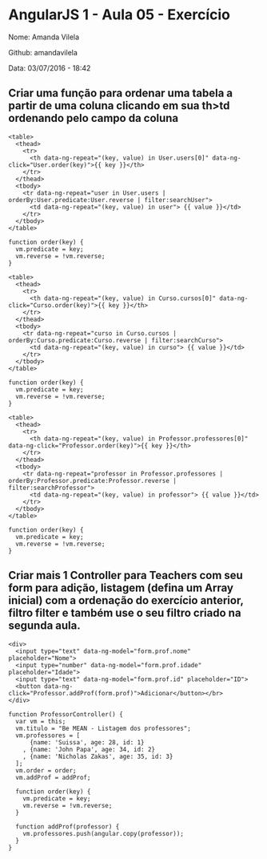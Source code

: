 # AngularJS 1 - Aula 05 - Exercício

Nome: Amanda Vilela

Github: amandavilela

Data: 03/07/2016 - 18:42

## Criar uma função para ordenar uma tabela a partir de uma coluna clicando em sua th>td ordenando pelo campo da coluna

```
<table>
  <thead>
    <tr>
      <th data-ng-repeat="(key, value) in User.users[0]" data-ng-click="User.order(key)">{{ key }}</th>
    </tr>
  </thead>
  <tbody>
    <tr data-ng-repeat="user in User.users | orderBy:User.predicate:User.reverse | filter:searchUser">
      <td data-ng-repeat="(key, value) in user"> {{ value }}</td>
    </tr>
  </tbody>
</table>

function order(key) {
  vm.predicate = key;
  vm.reverse = !vm.reverse;
}

<table>
  <thead>
    <tr>
      <th data-ng-repeat="(key, value) in Curso.cursos[0]" data-ng-click="Curso.order(key)">{{ key }}</th>
    </tr>
  </thead>
  <tbody>
    <tr data-ng-repeat="curso in Curso.cursos | orderBy:Curso.predicate:Curso.reverse | filter:searchCurso">
      <td data-ng-repeat="(key, value) in curso"> {{ value }}</td>
    </tr>
  </tbody>
</table>

function order(key) {
  vm.predicate = key;
  vm.reverse = !vm.reverse;
}

<table>
  <thead>
    <tr>
      <th data-ng-repeat="(key, value) in Professor.professores[0]" data-ng-click="Professor.order(key)">{{ key }}</th>
    </tr>
  </thead>
  <tbody>
    <tr data-ng-repeat="professor in Professor.professores | orderBy:Professor.predicate:Professor.reverse | filter:searchProfessor">
      <td data-ng-repeat="(key, value) in professor"> {{ value }}</td>
    </tr>
  </tbody>
</table>

function order(key) {
  vm.predicate = key;
  vm.reverse = !vm.reverse;
}
```

## Criar mais 1 Controller para Teachers com seu form para adição, listagem (defina um Array inicial) com a ordenação do exercício anterior, filtro filter e também use o seu filtro criado na segunda aula.

```
<div>
  <input type="text" data-ng-model="form.prof.nome" placeholder="Nome">
  <input type="number" data-ng-model="form.prof.idade" placeholder="Idade">
  <input type="text" data-ng-model="form.prof.id" placeholder="ID">
  <button data-ng-click="Professor.addProf(form.prof)">Adicionar</button></br>
</div>

function ProfessorController() {
  var vm = this;
  vm.titulo = "Be MEAN - Listagem dos professores";
  vm.professores = [
      {name: 'Suissa', age: 28, id: 1}
    , {name: 'John Papa', age: 34, id: 2}
    , {name: 'Nicholas Zakas', age: 35, id: 3}
  ];
  vm.order = order;
  vm.addProf = addProf;

  function order(key) {
    vm.predicate = key;
    vm.reverse = !vm.reverse;
  }

  function addProf(professor) {
    vm.professores.push(angular.copy(professor));
  }
}
```
